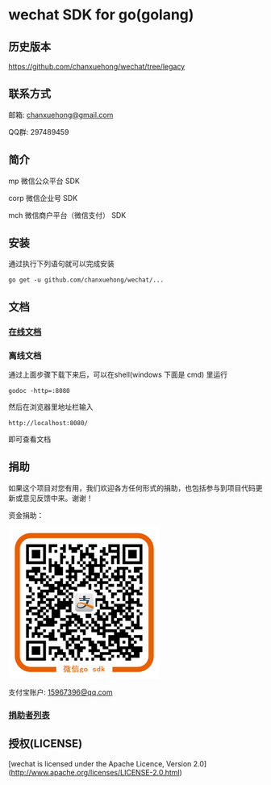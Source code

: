 # wechat SDK for go(golang)

## 历史版本
https://github.com/chanxuehong/wechat/tree/legacy

## 联系方式

邮箱:  chanxuehong@gmail.com

QQ群:  297489459

## 简介
mp   微信公众平台 SDK

corp 微信企业号 SDK

mch  微信商户平台（微信支付） SDK

## 安装
通过执行下列语句就可以完成安装

	go get -u github.com/chanxuehong/wechat/...

## 文档

### [在线文档](http://godoc.org/github.com/chanxuehong/wechat)

### 离线文档
通过上面步骤下载下来后，可以在shell(windows 下面是 cmd) 里运行

	godoc -http=:8080
	
然后在浏览器里地址栏输入 

	http://localhost:8080/
	
即可查看文档

## 捐助
如果这个项目对您有用，我们欢迎各方任何形式的捐助，也包括参与到项目代码更新或意见反馈中来。谢谢！

资金捐助：

![捐助wechat](https://github.com/chanxuehong/wechat/blob/master/alipay.png)

支付宝账户: 15967396@qq.com

### [捐助者列表](https://github.com/chanxuehong/wechat/blob/master/donors.md)


## 授权(LICENSE)

[wechat is licensed under the Apache Licence, Version 2.0]
(http://www.apache.org/licenses/LICENSE-2.0.html)

